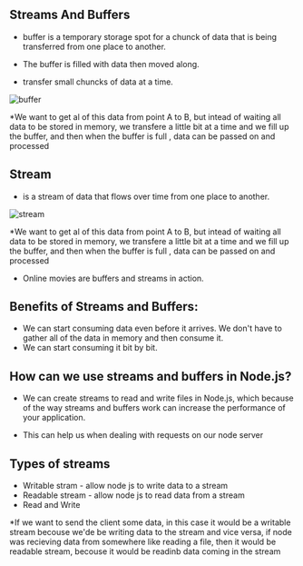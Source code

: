 ## Streams And Buffers
- buffer is a temporary storage spot for a chunck of data that is being transferred from one place to another.

- The buffer is filled with data then moved along.
- transfer small chuncks of data at a time.

![buffer](https://scontent.fjrs2-1.fna.fbcdn.net/v/t34.0-12/24550324_10215207045671926_1297021289_n.jpg?oh=9cf23591a246e95522684d45e1ea1023&oe=5A287BBE)

*We want to get al of this data from point A to B, but intead of waiting all data to be stored in memory, we transfere a little bit at a time and we fill up the buffer, and then when the buffer is full , data can be passed on and processed

## Stream
- is a stream of data that flows over time from one place to another.  

![stream](https://scontent.fjrs2-1.fna.fbcdn.net/v/t34.0-12/24337521_10215207038591749_574930842_n.jpg?oh=11ecc1e69c23af9fc7e8a095df06b3f5&oe=5A27744B)


*We want to get al of this data from point A to B, but intead of waiting all data to be stored in memory, we transfere a little bit at a time and we fill up the buffer, and then when the buffer is full , data can be passed on and processed
- Online movies are buffers and streams in action.  

## Benefits of Streams and Buffers:
  - We can start consuming data even before it arrives. We don't have to gather all of the data in memory and then consume it.
  -  We can start consuming it bit by bit.

## How can we use streams and buffers in Node.js?
- We can create streams to read and write files in Node.js, which because of the way streams and buffers work can increase the performance of your application.

- This can help us when dealing with requests on our node server

## Types of streams

- Writable stram - allow node js to write data to a stream
- Readable stream - allow node js to read data from a stream
- Read and Write

*If we want to send the client some data, in this case it would be a writable stream becouse we'de be writing data to the stream and vice versa, if node was recieving data from somewhere like reading a file, then it would be readable stream, becouse it would be readinb data coming in the stream
